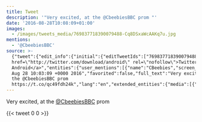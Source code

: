 ```yaml
---
title: Tweet
description: '"Very excited, at the @CbeebiesBBC prom "'
date: '2016-08-28T10:08:09+01:00'
images:
  - /images/tweets_media/769837718390079488-Cq8DSxaWcAAKq7u.jpg
mentions:
  - '@CbeebiesBBC'
source: >-
  {"tweet":{"edit_info":{"initial":{"editTweetIds":["769837718390079488"],"editableUntil":"2016-08-28T11:03:09.614Z","editsRemaining":"5","isEditEligible":true}},"retweeted":false,"source":"<a
  href=\"http://twitter.com/download/android\" rel=\"nofollow\">Twitter for
  Android</a>","entities":{"user_mentions":[{"name":"CBeebies","screen_name":"CbeebiesBBC","indices":["21","33"],"id_str":"730879657","id":"730879657"}],"urls":[],"symbols":[],"media":[{"expanded_url":"https://twitter.com/toychicken/status/769837718390079488/photo/1","indices":["39","62"],"url":"https://t.co/qc49fdh24k","media_url":"http://pbs.twimg.com/media/Cq8DSxaWcAAKq7u.jpg","id_str":"769837682340032512","id":"769837682340032512","media_url_https":"https://pbs.twimg.com/media/Cq8DSxaWcAAKq7u.jpg","sizes":{"large":{"w":"2048","h":"1520","resize":"fit"},"thumb":{"w":"150","h":"150","resize":"crop"},"medium":{"w":"1200","h":"891","resize":"fit"},"small":{"w":"680","h":"505","resize":"fit"}},"type":"photo","display_url":"pic.twitter.com/qc49fdh24k"}],"hashtags":[]},"display_text_range":["0","62"],"favorite_count":"0","id_str":"769837718390079488","truncated":false,"retweet_count":"0","id":"769837718390079488","possibly_sensitive":false,"created_at":"Sun
  Aug 28 10:03:09 +0000 2016","favorited":false,"full_text":"Very excited, at
  the @CbeebiesBBC prom
  https://t.co/qc49fdh24k","lang":"en","extended_entities":{"media":[{"expanded_url":"https://twitter.com/toychicken/status/769837718390079488/photo/1","indices":["39","62"],"url":"https://t.co/qc49fdh24k","media_url":"http://pbs.twimg.com/media/Cq8DSxaWcAAKq7u.jpg","id_str":"769837682340032512","id":"769837682340032512","media_url_https":"https://pbs.twimg.com/media/Cq8DSxaWcAAKq7u.jpg","sizes":{"large":{"w":"2048","h":"1520","resize":"fit"},"thumb":{"w":"150","h":"150","resize":"crop"},"medium":{"w":"1200","h":"891","resize":"fit"},"small":{"w":"680","h":"505","resize":"fit"}},"type":"photo","display_url":"pic.twitter.com/qc49fdh24k"}]}}}
---
```

Very excited, at the [@CbeebiesBBC](https://twitter.com/@CbeebiesBBC) prom 
    
{{< tweet 0 0 >}}
    
